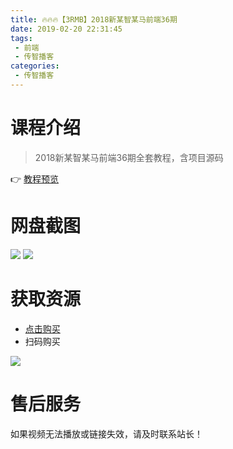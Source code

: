 ```yaml
---
title: 🔥🔥🔥【3RMB】2018新某智某马前端36期
date: 2019-02-20 22:31:45
tags:
 - 前端
 - 传智播客
categories:
 - 传智播客
---
```

# 课程介绍
> 2018新某智某马前端36期全套教程，含项目源码

👉 [教程预览](https://pan.baidu.com/s/1cShc4DGhNEbiQteINuSvaQ)

<!--more-->

# 网盘截图
![](https://i.loli.net/2019/02/20/5c6d67b4a7319.png)
![](https://i.loli.net/2019/02/20/5c6d67a8941c6.png)
# 获取资源
- [点击购买](http://t.cn/EVBDc4j)
- 扫码购买

![](https://i.loli.net/2019/02/20/5c6d67a7ea8e7.png)

# 售后服务

如果视频无法播放或链接失效，请及时联系站长！